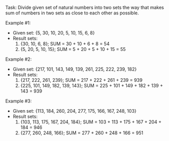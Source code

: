 Task: Divide given set of natural numbers into two sets the way that makes sum of numbers in two sets as close to each other as possible.

Example #1:
  * Given set: {5, 30, 10, 20, 5, 10, 15, 6, 8}
  * Result sets:
      1.  {30, 10, 6, 8}; SUM = 30 + 10 + 6 + 8 = 54
      2.  {5, 20, 5, 10, 15}; SUM = 5 + 20 + 5 + 10 + 15 = 55
      
Example #2:
  * Given set: {217, 101, 143, 149, 139, 261, 225, 222, 239, 182}
  * Result sets:
      1.  {217, 222, 261, 239}; SUM = 217 + 222 + 261 + 239 = 939
      2.  {225, 101, 149, 182, 139, 143}; SUM = 225 + 101 + 149 + 182 + 139 + 143 = 939
      
Example #3:
  * Given set: {113, 184, 260, 204, 277, 175, 166, 167, 248, 103}
  * Result sets:
      1.  {103, 113, 175, 167, 204, 184}; SUM = 103 + 113 + 175 + 167 + 204 + 184 = 946
      2.  {277, 260, 248, 166}; SUM = 277 + 260 + 248 + 166 = 951

